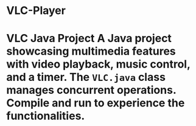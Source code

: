 # VLC-Player
# VLC Java Project  A Java project showcasing multimedia features with video playback, music control, and a timer. The `VLC.java` class manages concurrent operations. Compile and run to experience the functionalities.  
